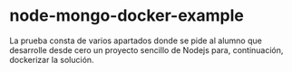 # node-mongo-docker-example
La prueba consta de varios apartados donde se pide al alumno que desarrolle desde cero un proyecto sencillo de Nodejs para, continuación, dockerizar la solución. 
